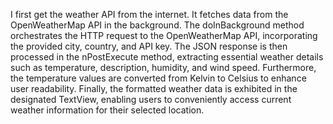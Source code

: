 I first get the weather API from the internet. 
It  fetches data from the OpenWeatherMap API in the
background. The doInBackground method orchestrates 
the HTTP request to the OpenWeatherMap API, 
incorporating the provided city, country, and API key.
The JSON response is then processed in the 
nPostExecute method, extracting essential weather 
details such as temperature, description, humidity, 
and wind speed. Furthermore, the temperature values 
are converted from Kelvin to Celsius to enhance user
readability. Finally, the formatted weather data is
exhibited in the designated TextView, enabling users
to conveniently access current weather information 
for their selected location.